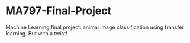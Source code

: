 # MA797-Final-Project
Machine Learning final project: animal image classification using transfer learning. But with a twist!
